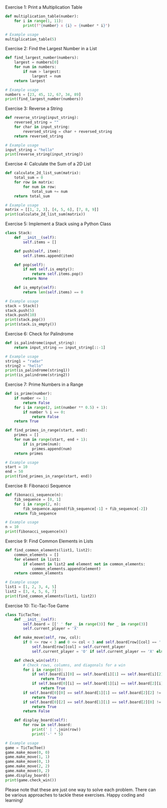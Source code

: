 Exercise 1: Print a Multiplication Table
```python
def multiplication_table(number):
    for i in range(1, 11):
        print(f"{number} x {i} = {number * i}")

# Example usage
multiplication_table(5)
```

Exercise 2: Find the Largest Number in a List
```python
def find_largest_number(numbers):
    largest = numbers[0]
    for num in numbers:
        if num > largest:
            largest = num
    return largest

# Example usage
numbers = [23, 45, 12, 67, 34, 89]
print(find_largest_number(numbers))
```

Exercise 3: Reverse a String
```python
def reverse_string(input_string):
    reversed_string = ""
    for char in input_string:
        reversed_string = char + reversed_string
    return reversed_string

# Example usage
input_string = "hello"
print(reverse_string(input_string))
```

Exercise 4: Calculate the Sum of a 2D List
```python
def calculate_2d_list_sum(matrix):
    total_sum = 0
    for row in matrix:
        for num in row:
            total_sum += num
    return total_sum

# Example usage
matrix = [[1, 2, 3], [4, 5, 6], [7, 8, 9]]
print(calculate_2d_list_sum(matrix))
```

Exercise 5: Implement a Stack using a Python Class
```python
class Stack:
    def __init__(self):
        self.items = []

    def push(self, item):
        self.items.append(item)

    def pop(self):
        if not self.is_empty():
            return self.items.pop()
        return None

    def is_empty(self):
        return len(self.items) == 0

# Example usage
stack = Stack()
stack.push(5)
stack.push(10)
print(stack.pop())
print(stack.is_empty())
```

Exercise 6: Check for Palindrome
```python
def is_palindrome(input_string):
    return input_string == input_string[::-1]

# Example usage
string1 = "radar"
string2 = "hello"
print(is_palindrome(string1))
print(is_palindrome(string2))
```

Exercise 7: Prime Numbers in a Range
```python
def is_prime(number):
    if number <= 1:
        return False
    for i in range(2, int(number ** 0.5) + 1):
        if number % i == 0:
            return False
    return True

def find_primes_in_range(start, end):
    primes = []
    for num in range(start, end + 1):
        if is_prime(num):
            primes.append(num)
    return primes

# Example usage
start = 10
end = 50
print(find_primes_in_range(start, end))
```

Exercise 8: Fibonacci Sequence
```python
def fibonacci_sequence(n):
    fib_sequence = [0, 1]
    for i in range(2, n):
        fib_sequence.append(fib_sequence[-1] + fib_sequence[-2])
    return fib_sequence

# Example usage
n = 10
print(fibonacci_sequence(n))
```

Exercise 9: Find Common Elements in Lists
```python
def find_common_elements(list1, list2):
    common_elements = []
    for element in list1:
        if element in list2 and element not in common_elements:
            common_elements.append(element)
    return common_elements

# Example usage
list1 = [1, 2, 3, 4, 5]
list2 = [3, 4, 5, 6, 7]
print(find_common_elements(list1, list2))
```

Exercise 10: Tic-Tac-Toe Game
```python
class TicTacToe:
    def __init__(self):
        self.board = [[' ' for _ in range(3)] for _ in range(3)]
        self.current_player = 'X'

    def make_move(self, row, col):
        if 0 <= row < 3 and 0 <= col < 3 and self.board[row][col] == ' ':
            self.board[row][col] = self.current_player
            self.current_player = 'O' if self.current_player == 'X' else 'X'

    def check_win(self):
        # Check rows, columns, and diagonals for a win
        for i in range(3):
            if self.board[i][0] == self.board[i][1] == self.board[i][2] != ' ':
                return True
            if self.board[0][i] == self.board[1][i] == self.board[2][i] != ' ':
                return True
        if self.board[0][0] == self.board[1][1] == self.board[2][2] != ' ':
            return True
        if self.board[0][2] == self.board[1][1] == self.board[2][0] != ' ':
            return True
        return False

    def display_board(self):
        for row in self.board:
            print(' | '.join(row))
            print('-' * 5)

# Example usage
game = TicTacToe()
game.make_move(0, 0)
game.make_move(1, 1)
game.make_move(0, 1)
game.make_move(2, 2)
game.make_move(0, 2)
game.display_board()
print(game.check_win())
```

Please note that these are just one way to solve each problem. There can be various approaches to tackle these exercises. Happy coding and learning!
